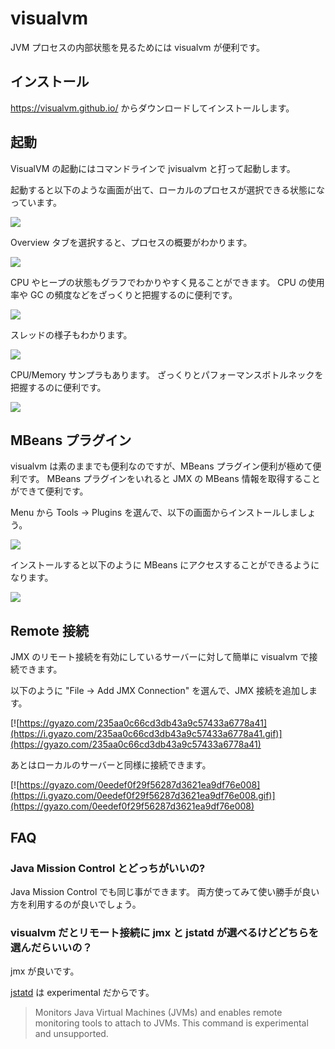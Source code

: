 # visualvm

JVM プロセスの内部状態を見るためには visualvm が便利です。

## インストール

https://visualvm.github.io/ からダウンロードしてインストールします。

## 起動

VisualVM の起動にはコマンドラインで jvisualvm と打って起動します。

起動すると以下のような画面が出て、ローカルのプロセスが選択できる状態になっています。

![](https://github.com/tokuhirom/java-handbook/blob/master/tools/_assets/visualvm-top.png?raw=true)

Overview タブを選択すると、プロセスの概要がわかります。

![](https://github.com/tokuhirom/java-handbook/blob/master/tools/_assets/visualvm-overview.png?raw=true)

CPU やヒープの状態もグラフでわかりやすく見ることができます。
CPU の使用率や GC の頻度などをざっくりと把握するのに便利です。

![](https://github.com/tokuhirom/java-handbook/blob/master/tools/_assets/visualvm-monitor.png?raw=true)

スレッドの様子もわかります。

![](https://github.com/tokuhirom/java-handbook/blob/master/tools/_assets/visualvm-threads.png?raw=true)

CPU/Memory サンプラもあります。
ざっくりとパフォーマンスボトルネックを把握するのに便利です。

![](https://github.com/tokuhirom/java-handbook/blob/master/tools/_assets/visualvm-sampler.png?raw=true)

## MBeans プラグイン

visualvm は素のままでも便利なのですが、MBeans プラグイン便利が極めて便利です。
MBeans プラグインをいれると JMX の MBeans 情報を取得することができて便利です。

Menu から Tools → Plugins を選んで、以下の画面からインストールしましょう。 

![](https://github.com/tokuhirom/java-handbook/blob/master/tools/_assets/install-mbeans-plugin.png?raw=true)

インストールすると以下のように MBeans にアクセスすることができるようになります。

![](https://github.com/tokuhirom/java-handbook/blob/master/tools/_assets/visualvm-mbeans.png?raw=true)

## Remote 接続

JMX のリモート接続を有効にしているサーバーに対して簡単に visualvm で接続できます。

以下のように "File -> Add JMX Connection" を選んで、JMX 接続を追加します。

[![https://gyazo.com/235aa0c66cd3db43a9c57433a6778a41](https://i.gyazo.com/235aa0c66cd3db43a9c57433a6778a41.gif)](https://gyazo.com/235aa0c66cd3db43a9c57433a6778a41)

あとはローカルのサーバーと同様に接続できます。

[![https://gyazo.com/0eedef0f29f56287d3621ea9df76e008](https://i.gyazo.com/0eedef0f29f56287d3621ea9df76e008.gif)](https://gyazo.com/0eedef0f29f56287d3621ea9df76e008)

## FAQ

### Java Mission Control とどっちがいいの?

Java Mission Control でも同じ事ができます。
両方使ってみて使い勝手が良い方を利用するのが良いでしょう。

### visualvm だとリモート接続に jmx と jstatd が選べるけどどちらを選んだらいいの？

jmx が良いです。

[jstatd](https://docs.oracle.com/javase/8/docs/technotes/tools/unix/jstatd.html) は experimental だからです。

> Monitors Java Virtual Machines (JVMs) and enables remote monitoring tools to attach to JVMs. This command is experimental and unsupported.
  
